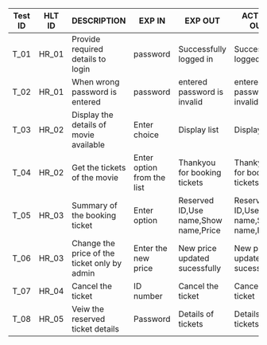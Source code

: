 | Test ID | HLT ID | DESCRIPTION | EXP IN | EXP OUT | ACTUAL OUT |
|---------|--------|-------------|--------|---------|------------|
|T_01     | HR_01  | Provide required details to login | password | Successfully logged in | Successfully logged in |
|T_02|HR_01|When wrong password is entered| password | entered password is invalid | entered password is invalid |
|T_03|HR_02|Display the details of movie available|Enter choice|Display list|Display list|
|T_04|HR_02|Get the tickets of the movie|Enter option from the list|Thankyou for booking tickets|Thankyou for booking tickets|
|T_05|HR_03|Summary of the booking ticket|Enter option|Reserved ID,Use name,Show name,Price|Reserved ID,Use name,Show name,Price|
|T_06|HR_03|Change the price of the ticket only by admin|Enter the new price|New price updated sucessfully|New price updated sucessfully|
|T_07|HR_04|Cancel the ticket|ID number |Cancel the ticket|Cancel the ticket|
|T_08|HR_05|Veiw the reserved ticket details|Password| Details of tickets|Details of tickets|



